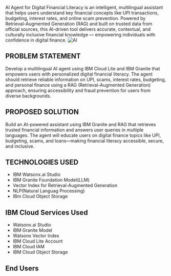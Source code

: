 AI Agent for Digital Financial Literacy is an intelligent, multilingual assistant that helps users understand key financial concepts like UPI transactions, budgeting, interest rates, and online scam prevention. Powered by Retrieval-Augmented Generation (RAG) and built on trusted data from official sources, this AI-driven tool delivers accurate, contextual, and culturally inclusive financial knowledge — empowering individuals with confidence in digital finance.
![AI](https://github.com/user-attachments/assets/80224a02-5eb1-4614-9d76-e7543c6bf02c)
## PROBLEM STATEMENT
Develop a multilingual AI agent using IBM Cloud Lite and IBM Granite that empowers users with personalized digital financial literacy. The agent should retrieve reliable information on UPI, scams, interest rates, budgeting, and personal finance using a RAG (Retrieval-Augmented Generation) approach, ensuring accessibility and fraud prevention for users from diverse backgrounds.
## PROPOSED SOLUTION
Build an AI-powered assistant using IBM Granite and RAG that retrieves trusted financial information and answers user queries in multiple languages. The agent will educate users on digital finance topics like UPI, budgeting, scams, and loans—making financial literacy accessible, secure, and inclusive.
## TECHNOLOGIES USED
- IBM Watsonx.ai Studio
- IBM Granite Foundation Model(LLM)
- Vector Index for Retrieval-Augmented Generation
- NLP(Natural Languag Processing)
- IBm Cloud Object Storage
## IBM Cloud Services Used
- Watsonx.ai Studio
- IBM Granite Model
- Watsonx Vector Index
- IBM Cloud Lite Account
- IBM Cloud IAM
- IBM Cloud Object Storage
## End Users
